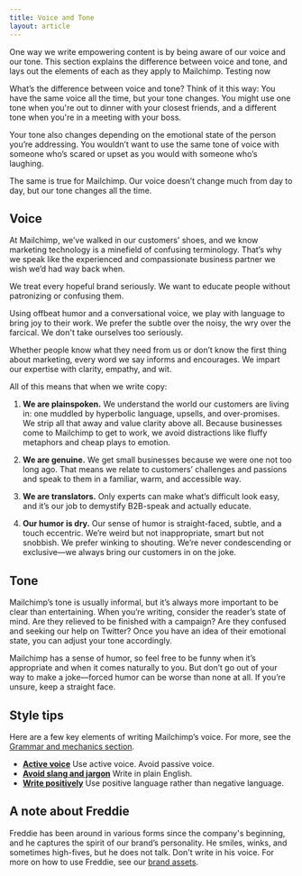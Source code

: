 ```yaml
---
title: Voice and Tone
layout: article
---
```


One way we write empowering content is by being aware of our voice and our tone. This section explains the difference between voice and tone, and lays out the elements of each as they apply to Mailchimp. Testing now

What’s the difference between voice and tone? Think of it this way: You have the same voice all the time, but your tone changes. You might use one tone when you're out to dinner with your closest friends, and a different tone when you're in a meeting with your boss.

Your tone also changes depending on the emotional state of the person you’re addressing. You wouldn’t want to use the same tone of voice with someone who’s scared or upset as you would with someone who’s laughing.

The same is true for Mailchimp. Our voice doesn’t change much from day to day, but our tone changes all the time.

## Voice

At Mailchimp, we’ve walked in our customers' shoes, and we know marketing technology is a minefield of confusing terminology. That’s why we speak like the experienced and compassionate business partner we wish we’d had way back when. 

We treat every hopeful brand seriously. We want to educate people without patronizing or confusing them. 

Using offbeat humor and a conversational voice, we play with language to bring joy to their work. We prefer the subtle over the noisy, the wry over the farcical. We don't take ourselves too seriously.

Whether people know what they need from us or don’t know the first thing about marketing, every word we say informs and encourages. We impart our expertise with clarity, empathy, and wit. 

All of this means that when we write copy:

1. **We are plainspoken.** We understand the world our customers are living in: one muddled by hyperbolic language, upsells, and over-promises. We strip all that away and value clarity above all. Because businesses come to Mailchimp to get to work, we avoid distractions like fluffy metaphors and cheap plays to emotion. 

2. **We are genuine.** We get small businesses because we were one not too long ago. That means we relate to customers’ challenges and passions and speak to them in a familiar, warm, and accessible way. 

3. **We are translators.** Only experts can make what’s difficult look easy, and it’s our job to demystify B2B-speak and actually educate.

4. **Our humor is dry.** Our sense of humor is straight-faced, subtle, and a touch eccentric. We’re weird but not inappropriate, smart but not snobbish. We prefer winking to shouting. We’re never condescending or exclusive—we always bring our customers in on the joke.

## Tone

Mailchimp’s tone is usually informal, but it’s always more important to be clear than entertaining. When you’re writing, consider the reader’s state of mind. Are they relieved to be finished with a campaign? Are they confused and seeking our help on Twitter? Once you have an idea of their emotional state, you can adjust your tone accordingly.

Mailchimp has a sense of humor, so feel free to be funny when it’s appropriate and when it comes naturally to you. But don’t go out of your way to make a joke—forced humor can be worse than none at all. If you’re unsure, keep a straight face.

## Style tips

Here are a few key elements of writing Mailchimp’s voice. For more, see the [Grammar and mechanics section](/04-grammar-and-mechanics.html.md).

* [**Active voice**](/04-grammar-and-mechanics.html.md/#header-3-active-voice) Use active voice. Avoid passive voice.
* [**Avoid slang and jargon**](/04-grammar-and-mechanics.html.md/#header-3-slang-and-jargon) Write in plain English.
* [**Write positively**](/04-grammar-and-mechanics.html.md/#header-3-write-positively) Use positive language rather than negative language.

## A note about Freddie

Freddie has been around in various forms since the company's beginning, and he captures the spirit of our brand’s personality. He smiles, winks, and sometimes high-fives, but he does not talk. Don't write in his voice. For more on how to use Freddie, see our [brand assets](https://mailchimp.com/about/brand-assets/).
